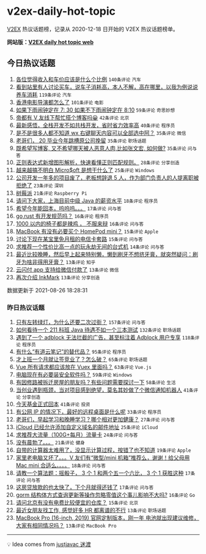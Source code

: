 # v2ex-daily-hot-topic

[V2EX](https://www.v2ex.com/) 热议话题榜，记录从 2020-12-18 日开始的 V2EX 热议话题榜单。

**网站版：[V2EX daily hot topic web](https://boojack.github.io/v2ex-daily-hot-topic-web/)**

## 今日热议话题

<!-- TODAY BEGIN -->

1. [各位觉得收入和车价应该是什么个比例](https://www.v2ex.com/t/798059) `140条评论` `汽车`
1. [看到站里有人讨论买车，说车子消耗高，本人不解，高在哪里，以我为例说说养车消耗](https://www.v2ex.com/t/798124) `119条评论` `汽车`
1. [香港电影导演都怎么了](https://www.v2ex.com/t/798151) `101条评论` `电影`
1. [如果下雨闹钟定在 7: 30 如果不下雨闹钟定在 8:10](https://www.v2ex.com/t/798075) `59条评论` `奇思妙想`
1. [帝都有 V 友线下帮忙搭个博客吗😀](https://www.v2ex.com/t/798106) `42条评论` `北京`
1. [最新感悟，全栈开发不如共栈开发，省时省力效率高](https://www.v2ex.com/t/798115) `40条评论` `程序员`
1. [是不是很多人都不知道 wx 右键聊天内容可以全部选中阿？](https://www.v2ex.com/t/798077) `35条评论` `微信`
1. [老哥们， 20 毕业今年跳槽原公司挽留](https://www.v2ex.com/t/798145) `35条评论` `职场话题`
1. [既希望写博客, 又不希望哪天被人恶意人肉,比如张文宏, 如何做?](https://www.v2ex.com/t/798073) `35条评论` `问与答`
1. [正则表达式新增图形解析，快速看懂正则匹配规则。](https://www.v2ex.com/t/798083) `28条评论` `分享创造`
1. [越来越搞不明白 Micro$oft 是想干什么了](https://www.v2ex.com/t/798220) `25条评论` `Windows`
1. [公司开发一年多的项目废了，老板想辞退 5 人，作为部门负责人的人提离职被拒绝了](https://www.v2ex.com/t/798163) `23条评论` `深圳`
1. [树莓派](https://www.v2ex.com/t/798219) `21条评论` `Raspberry Pi`
1. [请问下大家，上海目前中级 Java 的薪资水平](https://www.v2ex.com/t/798212) `18条评论` `程序员`
1. [希望今年能回本，呜呜呜。。。](https://www.v2ex.com/t/798154) `17条评论` `问与答`
1. [go,rust 有开发规范吗？](https://www.v2ex.com/t/798189) `16条评论` `程序员`
1. [1000 以内的椅子都是辣鸡 ， 不服来辩](https://www.v2ex.com/t/798192) `16条评论` `问与答`
1. [MacBook 有没有必要买个 HomePod mini？](https://www.v2ex.com/t/798179) `15条评论` `Apple`
1. [讨论下现在某宝里免月租的电信卡套路](https://www.v2ex.com/t/798080) `15条评论` `问与答`
1. [求推荐一个性价比高一点的玩永劫无间的台式机](https://www.v2ex.com/t/798078) `14条评论` `问与答`
1. [最近比较晚睡，然后早上起来特别懒，懒到刷牙不想挤牙膏，就突然疑问：刷牙为啥非得用牙膏？](https://www.v2ex.com/t/798208) `13条评论` `知乎`
1. [云闪付 app 支持给微信付款了](https://www.v2ex.com/t/798085) `13条评论` `微信`
1. [再次介绍 InkMark](https://www.v2ex.com/t/798060) `13条评论` `分享创造`

数据更新于 2021-08-26 18:28:31

<!-- TODAY END -->

### 昨日热议话题

<!-- YESTERDAY BEGIN -->

1. [只有左转绿灯，为什么还要二次过街？](https://www.v2ex.com/t/797842) `157条评论` `问与答`
1. [如何看待一个 211 科班 Java 待遇不如一个三本测试](https://www.v2ex.com/t/797840) `132条评论` `职场话题`
1. [遇到了一个 adblock 无法拦截的广告，甚至标注着 Adblock 用户专享](https://www.v2ex.com/t/797896) `118条评论` `程序员`
1. [有什么“有道云笔记”的替代品？](https://www.v2ex.com/t/797839) `95条评论` `程序员`
1. [才上班一个月就让签竞业了？怎么破？](https://www.v2ex.com/t/797832) `65条评论` `职场话题`
1. [Vue 所有请求都应该放在 Vuex 里面吗？](https://www.v2ex.com/t/797854) `63条评论` `Vue.js`
1. [电脑现在有必要装安全软件吗？](https://www.v2ex.com/t/797866) `59条评论` `Windows`
1. [有因修路被拆迁房屋的朋友吗？有些问题需要探讨一下](https://www.v2ex.com/t/797852) `58条评论` `生活`
1. [当创业遇到瓶颈，当对项目感到绝望，莫名其妙做了个微信通知机器人](https://www.v2ex.com/t/797828) `41条评论` `分享创造`
1. [今天基金正式回本](https://www.v2ex.com/t/797920) `41条评论` `投资`
1. [有公网 IP 的情况下，最好的远程桌面是什么呢](https://www.v2ex.com/t/797964) `33条评论` `程序员`
1. [老哥们，早起学习和晚睡学习？哪个相对更加健康？](https://www.v2ex.com/t/797957) `27条评论` `问与答`
1. [iCloud 已经允许添加自定义域名的邮件地址](https://www.v2ex.com/t/798027) `25条评论` `iCloud`
1. [求推荐大流量（100G+每月）流量卡](https://www.v2ex.com/t/797998) `24条评论` `问与答`
1. [没有晨勃了。。。](https://www.v2ex.com/t/797879) `21条评论` `健身`
1. [自带的计算器太难用了，没显示计算过程，按错了也不知道](https://www.v2ex.com/t/797873) `19条评论` `Apple`
1. [家里老电脑又坏了。。。V 友们有“微型/mini 机箱”推荐么，谢谢！给父母用 Mac mini 合适么。。。。](https://www.v2ex.com/t/798020) `18条评论` `问与答`
1. [请教一个算法题：摇骰子， 3 个 1 和两个五一个六比， 3 个 1 获胜这种](https://www.v2ex.com/t/797934) `17条评论` `问与答`
1. [这房贷放款的也太快了，下个月就得还钱了](https://www.v2ex.com/t/797922) `17条评论` `问与答`
1. [gorm 结构体方式查询更新等操作忽略零值这个事儿影响不大吗?](https://www.v2ex.com/t/798006) `16条评论` `Go`
1. [请问北京有没有电费比较便宜的仓库？](https://www.v2ex.com/t/797885) `15条评论` `北京`
1. [最近女朋友找工作, 感觉好多 HR 都离谱的不行](https://www.v2ex.com/t/798035) `13条评论` `职场话题`
1. [MacBook Pro (16-inch, 2019) 官网定制版本，刚一年 电池就出现建议维修，大家有相同情况吗？](https://www.v2ex.com/t/797986) `13条评论` `MacBook Pro`

<!-- YESTERDAY END -->

---

💡 Idea comes from [justjavac 迷渡](https://github.com/justjavac/)
